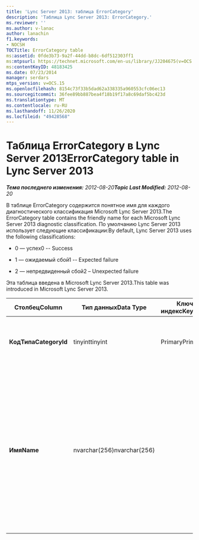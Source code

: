 ```yaml
---
title: 'Lync Server 2013: таблица ErrorCategory'
description: 'Таблица Lync Server 2013: ErrorCategory.'
ms.reviewer: ''
ms.author: v-lanac
author: lanachin
f1.keywords:
- NOCSH
TOCTitle: ErrorCategory table
ms:assetid: 0fde3b73-9a2f-44dd-b8dc-6df512303ff1
ms:mtpsurl: https://technet.microsoft.com/en-us/library/JJ204675(v=OCS.15)
ms:contentKeyID: 48183425
ms.date: 07/23/2014
manager: serdars
mtps_version: v=OCS.15
ms.openlocfilehash: 8154c73f33b5dad62a338335a960553cfc06ec13
ms.sourcegitcommit: 36fee89bb887bea4f18b19f17a8c69daf5bc423d
ms.translationtype: MT
ms.contentlocale: ru-RU
ms.lasthandoff: 11/26/2020
ms.locfileid: "49428568"
---
```

# <a name="errorcategory-table-in-lync-server-2013"></a><span data-ttu-id="ea40a-103">Таблица ErrorCategory в Lync Server 2013</span><span class="sxs-lookup"><span data-stu-id="ea40a-103">ErrorCategory table in Lync Server 2013</span></span>

<div data-xmlns="http://www.w3.org/1999/xhtml">

<div class="topic" data-xmlns="http://www.w3.org/1999/xhtml" data-msxsl="urn:schemas-microsoft-com:xslt" data-cs="https://msdn.microsoft.com/">

<div data-asp="https://msdn2.microsoft.com/asp">



</div>

<div id="mainSection">

<div id="mainBody"><span data-ttu-id="ea40a-104">

<span> </span></span><span class="sxs-lookup"><span data-stu-id="ea40a-104">

<span> </span></span></span>

<span data-ttu-id="ea40a-105">_**Тема последнего изменения:** 2012-08-20_</span><span class="sxs-lookup"><span data-stu-id="ea40a-105">_**Topic Last Modified:** 2012-08-20_</span></span>

<span data-ttu-id="ea40a-106">В таблице ErrorCategory содержится понятное имя для каждого диагностического классификация Microsoft Lync Server 2013.</span><span class="sxs-lookup"><span data-stu-id="ea40a-106">The ErrorCategory table contains the friendly name for each Microsoft Lync Server 2013 diagnostic classification.</span></span> <span data-ttu-id="ea40a-107">По умолчанию Lync Server 2013 использует следующие классификации:</span><span class="sxs-lookup"><span data-stu-id="ea40a-107">By default, Lync Server 2013 uses the following classifications:</span></span>

  - <span data-ttu-id="ea40a-108">0 — успех</span><span class="sxs-lookup"><span data-stu-id="ea40a-108">0 -- Success</span></span>

  - <span data-ttu-id="ea40a-109">1 — ожидаемый сбой</span><span class="sxs-lookup"><span data-stu-id="ea40a-109">1 -- Expected failure</span></span>

  - <span data-ttu-id="ea40a-110">2 — непредвиденный сбой</span><span class="sxs-lookup"><span data-stu-id="ea40a-110">2 – Unexpected failure</span></span>

<span data-ttu-id="ea40a-111">Эта таблица введена в Microsoft Lync Server 2013.</span><span class="sxs-lookup"><span data-stu-id="ea40a-111">This table was introduced in Microsoft Lync Server 2013.</span></span>


<table>
<colgroup>
<col style="width: 25%" />
<col style="width: 25%" />
<col style="width: 25%" />
<col style="width: 25%" />
</colgroup>
<thead>
<tr class="header">
<th><span data-ttu-id="ea40a-112">Столбец</span><span class="sxs-lookup"><span data-stu-id="ea40a-112">Column</span></span></th>
<th><span data-ttu-id="ea40a-113">Тип данных</span><span class="sxs-lookup"><span data-stu-id="ea40a-113">Data Type</span></span></th>
<th><span data-ttu-id="ea40a-114">Ключ/индекс</span><span class="sxs-lookup"><span data-stu-id="ea40a-114">Key/Index</span></span></th>
<th><span data-ttu-id="ea40a-115">Сведения</span><span class="sxs-lookup"><span data-stu-id="ea40a-115">Details</span></span></th>
</tr>
</thead>
<tbody>
<tr class="odd">
<td><p><span data-ttu-id="ea40a-116"><strong>КодТипа</strong></span><span class="sxs-lookup"><span data-stu-id="ea40a-116"><strong>CategoryId</strong></span></span></p></td>
<td><p><span data-ttu-id="ea40a-117">tinyint</span><span class="sxs-lookup"><span data-stu-id="ea40a-117">tinyint</span></span></p></td>
<td><p><span data-ttu-id="ea40a-118">Primary</span><span class="sxs-lookup"><span data-stu-id="ea40a-118">Primary</span></span></p></td>
<td><p><span data-ttu-id="ea40a-119">Уникальный идентификатор для классификации.</span><span class="sxs-lookup"><span data-stu-id="ea40a-119">Unique identifier for the classification.</span></span></p></td>
</tr>
<tr class="even">
<td><p><span data-ttu-id="ea40a-120"><strong>Имя</strong></span><span class="sxs-lookup"><span data-stu-id="ea40a-120"><strong>Name</strong></span></span></p></td>
<td><p><span data-ttu-id="ea40a-121">nvarchar(256)</span><span class="sxs-lookup"><span data-stu-id="ea40a-121">nvarchar(256)</span></span></p></td>
<td></td>
<td><p><span data-ttu-id="ea40a-122">Значение и понятное имя, присвоенное классификации.</span><span class="sxs-lookup"><span data-stu-id="ea40a-122">Value and friendly name assigned to the classification.</span></span> <span data-ttu-id="ea40a-123">Допустимые значения:</span><span class="sxs-lookup"><span data-stu-id="ea40a-123">Allowed values are:</span></span></p>
<ul>
<li><p><span data-ttu-id="ea40a-124">0 — успех</span><span class="sxs-lookup"><span data-stu-id="ea40a-124">0 -- Success</span></span></p></li>
<li><p><span data-ttu-id="ea40a-125">1 — ожидаемый сбой</span><span class="sxs-lookup"><span data-stu-id="ea40a-125">1 -- Expected failure</span></span></p></li>
<li><p><span data-ttu-id="ea40a-126">2 — непредвиденный сбой</span><span class="sxs-lookup"><span data-stu-id="ea40a-126">2 – Unexpected failure</span></span></p></li>
</ul></td>
</tr>
</tbody>
</table><span data-ttu-id="ea40a-127">


</div>

<span> </span>

</div>

</div>

</span><span class="sxs-lookup"><span data-stu-id="ea40a-127">


</div>

<span> </span>

</div>

</div>

</span></span></div>

